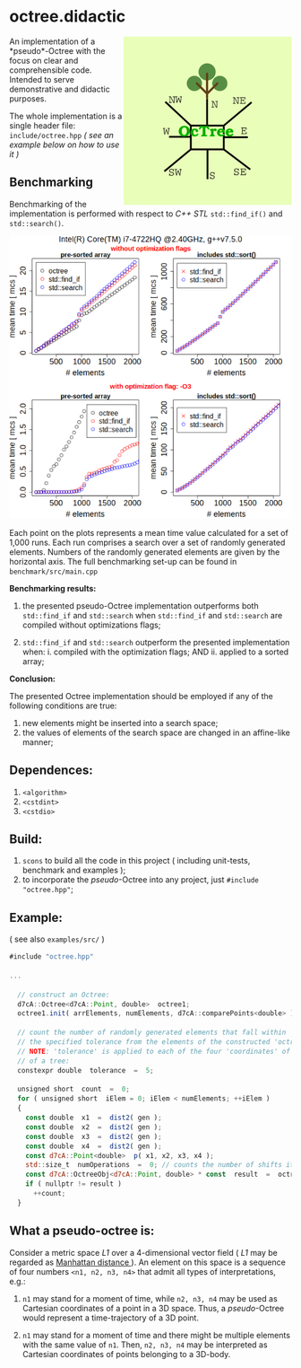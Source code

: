 # octree.didactic

<img align="right" src = "https://github.com/uriheep/octree.didactic/blob/dev/pics/octree_logo_github.png" width="300" height="300">
An implementation of a *pseudo*-Octree
with the focus on clear and comprehensible code.
Intended to serve demonstrative and didactic purposes.

The whole implementation is a single header file: `include/octree.hpp`
*( see an example below on how to use it )*

## Benchmarking

Benchmarking of the implementation is performed
with respect to *C++ STL* `std::find_if()` and `std::search()`.

![benchmark](https://github.com/uriheep/octree.didactic/blob/dev/benchmark/benchmark.png?raw=true)

Each point on the plots represents a mean time value calculated for a set of
1,000 runs. Each run comprises a search over a set of randomly generated
elements. Numbers of the randomly generated elements are given by the horizontal axis.
The full benchmarking set-up can be found in `benchmark/src/main.cpp`

**Benchmarking results:**

1. the presented pseudo-Octree implementation outperforms
   both `std::find_if` and `std::search`
   when `std::find_if` and `std::search` are compiled without optimizations flags;

2. `std::find_if` and `std::search` outperform
   the presented implementation when:
   i. compiled with the optimization flags;
   AND
   ii. applied to a sorted array;

**Conclusion:**

The presented Octree implementation should be employed if
any of the following conditions are true:

1. new elements might be inserted into a search space;
2. the values of elements of the search space are changed in an affine-like manner;

## Dependences:

1. `<algorithm>`
2. `<cstdint>`
3. `<cstdio>`

## Build:

1. `scons` to build all the code in this project ( including unit-tests, 
benchmark and examples );
2. to incorporate the *pseudo*-Octree into any project,
just `#include "octree.hpp"`;

## Example:

( see also `examples/src/` )

```javascript
#include "octree.hpp"

...

  // construct an Octree:
  d7cA::Octree<d7cA::Point, double>  octree1;
  octree1.init( arrElements, numElements, d7cA::comparePoints<double> );

  // count the number of randomly generated elements that fall within
  // the specified tolerance from the elements of the constructed 'octree1':
  // NOTE: 'tolerance' is applied to each of the four 'coordinates' of an element
  // of a tree:
  constexpr double  tolerance  =  5;

  unsigned short  count  =  0;
  for ( unsigned short  iElem = 0; iElem < numElements; ++iElem )
  {
    const double  x1  =  dist2( gen );
    const double  x2  =  dist2( gen );
    const double  x3  =  dist2( gen );
    const double  x4  =  dist2( gen );
    const d7cA::Point<double>  p( x1, x2, x3, x4 );
    std::size_t  numOperations  =  0; // counts the number of shifts it took to find 'p' in the octree
    const d7cA::OctreeObj<d7cA::Point, double> * const  result  =  octree1.find( p, numOperations, tolerance );
    if ( nullptr != result )
      ++count;
  }
```

## What a pseudo-octree is:

Consider a metric space *L1* over a 4-dimensional vector field ( *L1* may be regarded as [ Manhattan distance ]( https://en.wikipedia.org/wiki/Taxicab_geometry ) ).
An element on this space is a sequence of four numbers `<n1, n2, n3, n4>` that admit all types of interpretations, e.g.: 

1. `n1` may stand for a moment of time, while 
`n2, n3, n4` may be used as Cartesian coordinates of a point in a 3D space. 
Thus, a *pseudo*-Octree would represent a time-trajectory of a 3D point.

2. `n1` may stand for a moment of time and there might be multiple elements with the same value of `n1`.
Then, `n2, n3, n4` may be interpreted as Cartesian coordinates of points belonging to a 3D-body.


